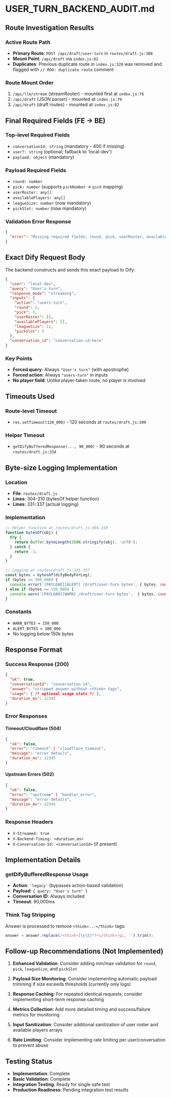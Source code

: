 # USER_TURN_BACKEND_AUDIT.md

## Route Investigation Results

### Active Route Path
- **Primary Route**: `POST /api/draft/user-turn` in `routes/draft.js:308`
- **Mount Point**: `/api/draft` via `index.js:82`
- **Duplicates**: Previous duplicate route in `index.js:320` was removed and flagged with `// ROO: duplicate route` comment

### Route Mount Order
1. `/api/llm/stream` (streamRouter) - mounted first at `index.js:76`
2. `/api/draft` (JSON parser) - mounted at `index.js:79`
3. `/api/draft` (draft routes) - mounted at `index.js:82`

## Final Required Fields (FE → BE)

### Top-level Required Fields
- `conversationId: string` (mandatory - 400 if missing)
- `user?: string` (optional; fallback to 'local-dev')
- `payload: object` (mandatory)

### Payload Required Fields
- `round: number`
- `pick: number` (supports `pickNumber` → `pick` mapping)
- `userRoster: any[]`
- `availablePlayers: any[]`
- `leagueSize: number` (now mandatory)
- `pickSlot: number` (now mandatory)

### Validation Error Response
```json
{ 
  "error": "Missing required fields: round, pick, userRoster, availablePlayers, leagueSize, pickSlot, conversationId" 
}
```

## Exact Dify Request Body

The backend constructs and sends this exact payload to Dify:

```json
{
  "user": "local-dev",
  "query": "User's turn",
  "response_mode": "streaming",
  "inputs": {
    "action": "users-turn",
    "round": 1,
    "pick": 5,
    "userRoster": [],
    "availablePlayers": [],
    "leagueSize": 12,
    "pickSlot": 5
  },
  "conversation_id": "conversation-id-here"
}
```

### Key Points
- **Forced query**: Always `"User's turn"` (with apostrophe)
- **Forced action**: Always `"users-turn"` in inputs
- **No player field**: Unlike player-taken route, no player is involved

## Timeouts Used

### Route-level Timeout
- `res.setTimeout(120_000)` - 120 seconds at `routes/draft.js:309`

### Helper Timeout
- `getDifyBufferedResponse(..., 90_000)` - 90 seconds at `routes/draft.js:334`

## Byte-size Logging Implementation

### Location
- **File**: `routes/draft.js`
- **Lines**: 304-310 (bytesOf helper function)
- **Lines**: 331-337 (actual logging)

### Implementation
```javascript
// Helper function at routes/draft.js:304-310
function bytesOf(obj) {
  try { 
    return Buffer.byteLength(JSON.stringify(obj), 'utf8'); 
  } catch { 
    return -1; 
  }
}

// Logging at routes/draft.js:331-337
const bytes = bytesOf(difyBodyForLog);
if (bytes >= 300_000) {
  console.error('[PAYLOAD][ALERT] /draft/user-turn bytes', { bytes, count: availablePlayers.length });
} else if (bytes >= 150_000) {
  console.warn('[PAYLOAD][WARN] /draft/user-turn bytes',  { bytes, count: availablePlayers.length });
}
```

### Constants
- `WARN_BYTES = 150_000`
- `ALERT_BYTES = 300_000`
- No logging below 150k bytes

## Response Format

### Success Response (200)
```json
{
  "ok": true,
  "conversationId": "conversation-id",
  "answer": "stripped answer without <think> tags",
  "usage": { /* optional usage stats */ },
  "duration_ms": 12345
}
```

### Error Responses

#### Timeout/Cloudflare (504)
```json
{
  "ok": false,
  "error": "timeout" | "cloudflare_timeout",
  "message": "error details",
  "duration_ms": 12345
}
```

#### Upstream Errors (502)
```json
{
  "ok": false,
  "error": "upstream" | "handler_error",
  "message": "error details",
  "duration_ms": 12345
}
```

### Response Headers
- `X-Streamed: true`
- `X-Backend-Timing: <duration_ms>`
- `X-Conversation-Id: <conversationId>` (if present)

## Implementation Details

### getDifyBufferedResponse Usage
- **Action**: `'legacy'` (bypasses action-based validation)
- **Payload**: `{ query: "User's turn" }`
- **Conversation ID**: Always included
- **Timeout**: 90,000ms

### Think Tag Stripping
Answer is processed to remove `<think>...</think>` tags:
```javascript
answer = answer.replace(/<think>[\s\S]*?<\/think>/gi, '').trim();
```

## Follow-up Recommendations (Not Implemented)

1. **Enhanced Validation**: Consider adding min/max validation for `round`, `pick`, `leagueSize`, and `pickSlot`

2. **Payload Size Monitoring**: Consider implementing automatic payload trimming if size exceeds thresholds (currently only logs)

3. **Response Caching**: For repeated identical requests, consider implementing short-term response caching

4. **Metrics Collection**: Add more detailed timing and success/failure metrics for monitoring

5. **Input Sanitization**: Consider additional sanitization of user roster and available players arrays

6. **Rate Limiting**: Consider implementing rate limiting per user/conversation to prevent abuse

## Testing Status

- **Implementation**: Complete
- **Basic Validation**: Complete  
- **Integration Testing**: Ready for single safe test
- **Production Readiness**: Pending integration test results